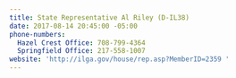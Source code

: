 ```yaml
---
title: State Representative Al Riley (D-IL38)
date: 2017-08-14 20:45:00 -05:00
phone-numbers:
  Hazel Crest Office: 708-799-4364
  Springfield Office: 217-558-1007
website: 'http://ilga.gov/house/rep.asp?MemberID=2359 '
---
```


